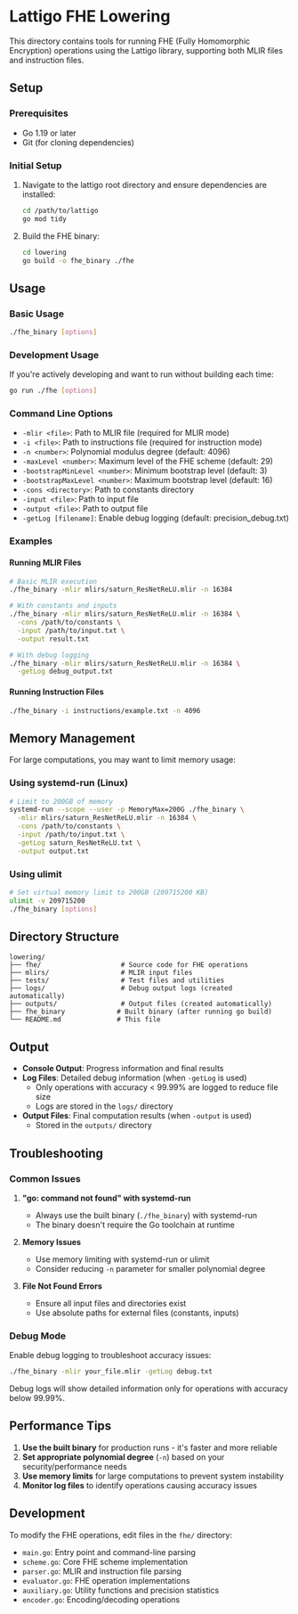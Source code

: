 # Lattigo FHE Lowering

This directory contains tools for running FHE (Fully Homomorphic Encryption) operations using the Lattigo library, supporting both MLIR files and instruction files.

## Setup

### Prerequisites
- Go 1.19 or later
- Git (for cloning dependencies)

### Initial Setup
1. Navigate to the lattigo root directory and ensure dependencies are installed:
   ```bash
   cd /path/to/lattigo
   go mod tidy
   ```

2. Build the FHE binary:
   ```bash
   cd lowering
   go build -o fhe_binary ./fhe
   ```

## Usage

### Basic Usage
```bash
./fhe_binary [options]
```

### Development Usage
If you're actively developing and want to run without building each time:
```bash
go run ./fhe [options]
```

### Command Line Options

- `-mlir <file>`: Path to MLIR file (required for MLIR mode)
- `-i <file>`: Path to instructions file (required for instruction mode)
- `-n <number>`: Polynomial modulus degree (default: 4096)
- `-maxLevel <number>`: Maximum level of the FHE scheme (default: 29)
- `-bootstrapMinLevel <number>`: Minimum bootstrap level (default: 3)
- `-bootstrapMaxLevel <number>`: Maximum bootstrap level (default: 16)
- `-cons <directory>`: Path to constants directory
- `-input <file>`: Path to input file
- `-output <file>`: Path to output file
- `-getLog [filename]`: Enable debug logging (default: precision_debug.txt)

### Examples

#### Running MLIR Files
```bash
# Basic MLIR execution
./fhe_binary -mlir mlirs/saturn_ResNetReLU.mlir -n 16384

# With constants and inputs
./fhe_binary -mlir mlirs/saturn_ResNetReLU.mlir -n 16384 \
  -cons /path/to/constants \
  -input /path/to/input.txt \
  -output result.txt

# With debug logging
./fhe_binary -mlir mlirs/saturn_ResNetReLU.mlir -n 16384 \
  -getLog debug_output.txt
```

#### Running Instruction Files
```bash
./fhe_binary -i instructions/example.txt -n 4096
```

## Memory Management

For large computations, you may want to limit memory usage:

### Using systemd-run (Linux)
```bash
# Limit to 200GB of memory
systemd-run --scope --user -p MemoryMax=200G ./fhe_binary \
  -mlir mlirs/saturn_ResNetReLU.mlir -n 16384 \
  -cons /path/to/constants \
  -input /path/to/input.txt \
  -getLog saturn_ResNetReLU.txt \
  -output output.txt
```

### Using ulimit
```bash
# Set virtual memory limit to 200GB (209715200 KB)
ulimit -v 209715200
./fhe_binary [options]
```

## Directory Structure

```
lowering/
├── fhe/                    # Source code for FHE operations
├── mlirs/                  # MLIR input files
├── tests/                  # Test files and utilities
├── logs/                   # Debug output logs (created automatically)
├── outputs/                # Output files (created automatically)
├── fhe_binary             # Built binary (after running go build)
└── README.md              # This file
```

## Output

- **Console Output**: Progress information and final results
- **Log Files**: Detailed debug information (when `-getLog` is used)
  - Only operations with accuracy < 99.99% are logged to reduce file size
  - Logs are stored in the `logs/` directory
- **Output Files**: Final computation results (when `-output` is used)
  - Stored in the `outputs/` directory

## Troubleshooting

### Common Issues

1. **"go: command not found" with systemd-run**
   - Always use the built binary (`./fhe_binary`) with systemd-run
   - The binary doesn't require the Go toolchain at runtime

2. **Memory Issues**
   - Use memory limiting with systemd-run or ulimit
   - Consider reducing `-n` parameter for smaller polynomial degree

3. **File Not Found Errors**
   - Ensure all input files and directories exist
   - Use absolute paths for external files (constants, inputs)

### Debug Mode

Enable debug logging to troubleshoot accuracy issues:
```bash
./fhe_binary -mlir your_file.mlir -getLog debug.txt
```

Debug logs will show detailed information only for operations with accuracy below 99.99%.

## Performance Tips

1. **Use the built binary** for production runs - it's faster and more reliable
2. **Set appropriate polynomial degree** (`-n`) based on your security/performance needs
3. **Use memory limits** for large computations to prevent system instability
4. **Monitor log files** to identify operations causing accuracy issues

## Development

To modify the FHE operations, edit files in the `fhe/` directory:
- `main.go`: Entry point and command-line parsing
- `scheme.go`: Core FHE scheme implementation
- `parser.go`: MLIR and instruction file parsing
- `evaluator.go`: FHE operation implementations
- `auxiliary.go`: Utility functions and precision statistics
- `encoder.go`: Encoding/decoding operations 